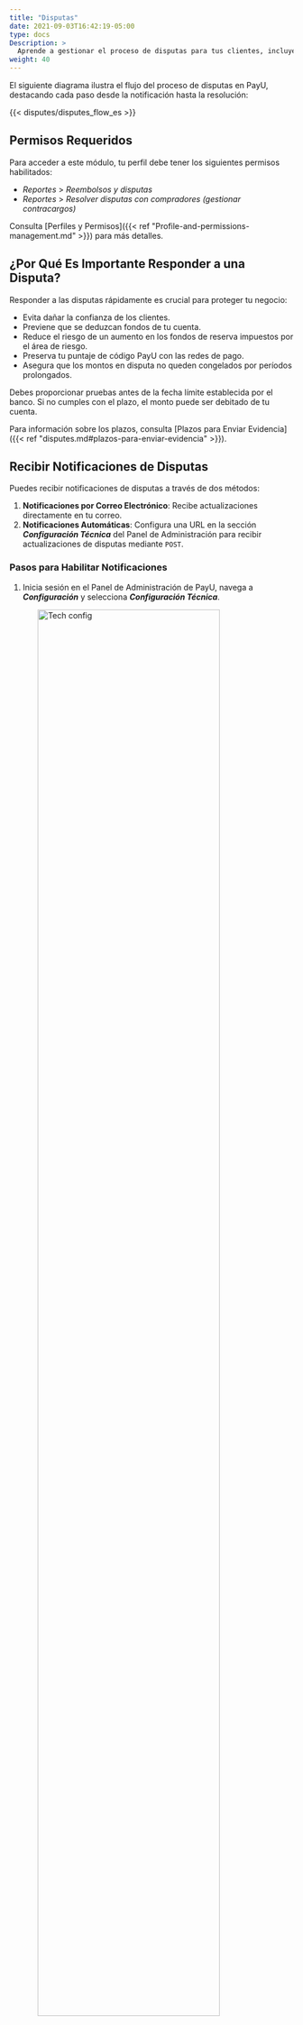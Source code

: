 ```yaml
---
title: "Disputas"
date: 2021-09-03T16:42:19-05:00
type: docs
Description: >
  Aprende a gestionar el proceso de disputas para tus clientes, incluyendo la configuración de métodos de notificación, la revisión de disputas, la presentación de pruebas o la iniciación de reembolsos. Para más detalles sobre cómo funciona el mecanismo de disputas en PayU, consulta la documentación de <a href="https://developers.payulatam.com/latam/es/docs/tools/disputes.html" target="_blank">Disputas</a>.
weight: 40
---
```


El siguiente diagrama ilustra el flujo del proceso de disputas en PayU, destacando cada paso desde la notificación hasta la resolución:

{{< disputes/disputes_flow_es >}}

## Permisos Requeridos
Para acceder a este módulo, tu perfil debe tener los siguientes permisos habilitados:

- _Reportes_ > _Reembolsos y disputas_
- _Reportes_ > _Resolver disputas con compradores (gestionar contracargos)_

Consulta [Perfiles y Permisos]({{< ref "Profile-and-permissions-management.md" >}}) para más detalles.

## ¿Por Qué Es Importante Responder a una Disputa?

Responder a las disputas rápidamente es crucial para proteger tu negocio:

- Evita dañar la confianza de los clientes.
- Previene que se deduzcan fondos de tu cuenta.
- Reduce el riesgo de un aumento en los fondos de reserva impuestos por el área de riesgo.
- Preserva tu puntaje de código PayU con las redes de pago.
- Asegura que los montos en disputa no queden congelados por períodos prolongados.

Debes proporcionar pruebas antes de la fecha límite establecida por el banco. Si no cumples con el plazo, el monto puede ser debitado de tu cuenta.

Para información sobre los plazos, consulta [Plazos para Enviar Evidencia]({{< ref "disputes.md#plazos-para-enviar-evidencia" >}}).

## Recibir Notificaciones de Disputas

Puedes recibir notificaciones de disputas a través de dos métodos:

1. **Notificaciones por Correo Electrónico**: Recibe actualizaciones directamente en tu correo.
2. **Notificaciones Automáticas**: Configura una URL en la sección _**Configuración Técnica**_ del Panel de Administración para recibir actualizaciones de disputas mediante `POST`.

### Pasos para Habilitar Notificaciones

1. Inicia sesión en el Panel de Administración de PayU, navega a _**Configuración**_ y selecciona _**Configuración Técnica**_.

<img src="/assets/IntegrationVariables_01_es.png" alt="Tech config" width="80%" style="display: block; margin: auto;" />
<br>

2. En la pestaña _**Disputas**_, ingresa las direcciones de correo electrónico para recibir notificaciones o habilita la URL de notificación automática, luego especifica el dominio donde deseas que nuestra API envíe actualizaciones `POST`. Una vez habilitado uno o ambos métodos de notificación, haz clic en _**Guardar cambios**_.

<img src="/assets/Disputes/Disputes_01_es.png" alt="Dispute Details" width="80%" style="display: block; margin: auto;" />
<br>

## Resolver Disputas

Las disputas ocurren cuando los compradores impugnan cargos en sus tarjetas de crédito. El banco notifica a PayU y comienza el proceso formal para validar la transacción.

{{% alert title="Consejo" color="info"%}}
Si tienes la información de contacto del titular de la tarjeta, comunícate con él para resolver el problema. Si la disputa se debe a una confusión (por ejemplo, cargos no reconocidos), pídele al comprador que contacte a su banco y retire la reclamación. Este enfoque suele resolver disputas a tu favor.
{{% /alert %}}

### Pasos para Resolver Disputas

1. Cuando recibas una notificación de disputa, configura tu correo o URL para recibir actualizaciones. Consulta [Configuraciones Técnicas]({{< ref "technical-configuration.md#disputes" >}}).

2. Inicia sesión en tu cuenta de PayU, expande el menú _**Transacciones**_ y selecciona _**Disputas**_.

<img src="/assets/Disputes/Disputes_02_es.png" alt="Dispute Details" width="80%" style="display: block; margin: auto;" />
<br>

3. En el módulo _**Disputas**_, localiza la disputa. Usa filtros si es necesario.

<img src="/assets/Disputes/Disputes_03_es.png" alt="Dispute Details" width="80%" style="display: block; margin: auto;" />
<br>

4. Revisa los detalles de la disputa en el panel derecho y haz clic en _**Resolver Disputa**_.

<img src="/assets/Disputes/Disputes_04_es.png" alt="Detalles de Disputa" width="40%" style="display: block; margin: auto;"/>
<br>

5. En la ventana emergente, revisa el motivo de la disputa y la fecha límite para presentar pruebas. Haz clic en _**Adjuntar Archivo**_ para cargar tu evidencia.

<img src="/assets/Disputes/Disputes_05_es.png" alt="Adjuntar Evidencia" width="40%" style="display: block; margin: auto;"/>

{{% alert title="Nota" color="info"%}}
Si aceptas la disputa, puedes iniciar un [Reembolso]({{< ref "Refunds-MP.md" >}}) haciendo clic en _**O devuelva este valor**_.
{{% /alert %}}

6. Sube la evidencia (archivos PDF de hasta 10MB) y haz clic en _**Guardar Evidencia**_. Una vez guardado, haz clic en _**Enviar para Revisión**_.

<img src="/assets/Disputes/Disputes_06_es.png" alt="Guardar Evidencia" width="40%" style="display: block; margin: auto;"/>
<br>

7. Aparecerá una ventana de confirmación una vez que tu evidencia haya sido enviada.

<img src="/assets/Disputes/Disputes_07_es.png" alt="Confirmación de Envío de Evidencia" width="40%" style="display: block; margin: auto;"/>
<br>

8. PayU envía la evidencia al banco emisor o red de pagos. El resultado del caso puede ser:

   - **Ganado**: La disputa se resuelve a tu favor (sin contracargo).
   - **Perdido**: La disputa resulta en un contracargo.
   - **Reembolsado**: Has reembolsado voluntariamente al comprador, evitando un contracargo.

Consulta [Estados de las Disputas]({{< ref "Disputes.md#estados-de-las-disputas" >}}) para obtener información detallada sobre los estados de disputa.

## Consideraciones Finales

Cuando la entidad financiera comunica la resolución, el estado de la disputa se actualiza automáticamente en el Panel de Administración. Asegúrate de monitorear las notificaciones de disputa y responder con prontitud para minimizar riesgos y posibles pérdidas.
